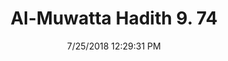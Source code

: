 ---
title        : "Al-Muwatta Hadith 9. 74"
date         : 7/25/2018 12:29:31 PM
draft        : false
type         : "hadith"
layout       : "hadith"
BookCode     : "AMH"
VolumeNumber : "9"
HadithNumber : "74"
categories  :  ["Prayer, Shortening - How to Do the Prayer in General"]
---